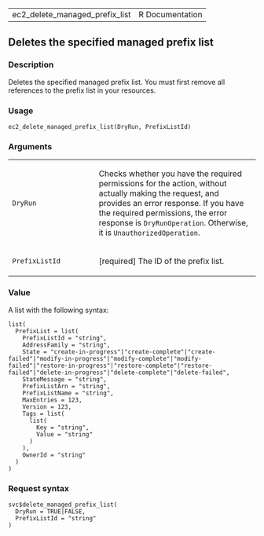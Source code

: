 <table style="width: 100%;">
<tbody>
<tr class="odd">
<td>ec2_delete_managed_prefix_list</td>
<td style="text-align: right;">R Documentation</td>
</tr>
</tbody>
</table>

## Deletes the specified managed prefix list

### Description

Deletes the specified managed prefix list. You must first remove all
references to the prefix list in your resources.

### Usage

    ec2_delete_managed_prefix_list(DryRun, PrefixListId)

### Arguments

<table>
<colgroup>
<col style="width: 35%" />
<col style="width: 65%" />
</colgroup>
<tbody>
<tr class="odd">
<td><code
id="ec2_delete_managed_prefix_list_:_DryRun">DryRun</code></td>
<td><p>Checks whether you have the required permissions for the action,
without actually making the request, and provides an error response. If
you have the required permissions, the error response is
<code>DryRunOperation</code>. Otherwise, it is
<code>UnauthorizedOperation</code>.</p></td>
</tr>
<tr class="even">
<td><code
id="ec2_delete_managed_prefix_list_:_PrefixListId">PrefixListId</code></td>
<td><p>[required] The ID of the prefix list.</p></td>
</tr>
</tbody>
</table>

### Value

A list with the following syntax:

    list(
      PrefixList = list(
        PrefixListId = "string",
        AddressFamily = "string",
        State = "create-in-progress"|"create-complete"|"create-failed"|"modify-in-progress"|"modify-complete"|"modify-failed"|"restore-in-progress"|"restore-complete"|"restore-failed"|"delete-in-progress"|"delete-complete"|"delete-failed",
        StateMessage = "string",
        PrefixListArn = "string",
        PrefixListName = "string",
        MaxEntries = 123,
        Version = 123,
        Tags = list(
          list(
            Key = "string",
            Value = "string"
          )
        ),
        OwnerId = "string"
      )
    )

### Request syntax

    svc$delete_managed_prefix_list(
      DryRun = TRUE|FALSE,
      PrefixListId = "string"
    )
